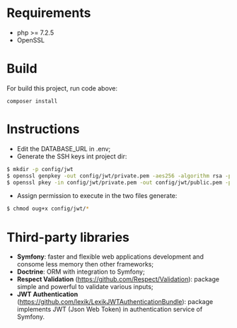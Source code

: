 
# Requirements
- php >= 7.2.5
- OpenSSL

# Build
For build this project, run code above:
```
composer install
```

# Instructions
- Edit the DATABASE_URL in .env;
- Generate the SSH keys int project dir:

``` bash
$ mkdir -p config/jwt
$ openssl genpkey -out config/jwt/private.pem -aes256 -algorithm rsa -pkeyopt rsa_keygen_bits:4096
$ openssl pkey -in config/jwt/private.pem -out config/jwt/public.pem -pubout
```
- Assign permission to execute in the two files generate:
``` bash
$ chmod oug+x config/jwt/*
```

# Third-party libraries
- **Symfony**: faster and flexible web applications development and consome less memory then other frameworks;
- **Doctrine**: ORM with integration to Symfony;
- **Respect Validation** (https://github.com/Respect/Validation): package simple and powerful to validate various inputs;
- **JWT Authentication** (https://github.com/lexik/LexikJWTAuthenticationBundle): package implements JWT (Json Web Token) in authentication service of Symfony.
